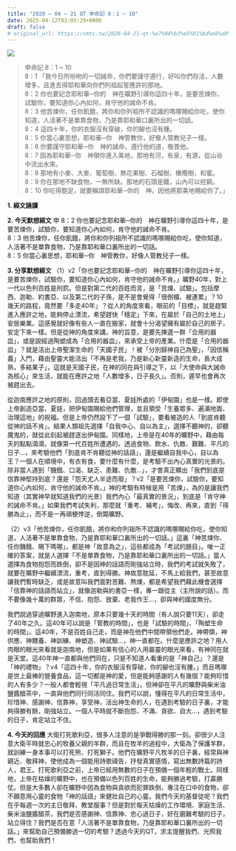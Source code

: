 ```yaml
---
title: "2020 – 04 – 21 QT 申命記 8：1 ~ 10"
date: 2025-04-12T03:03:29+0800
draft: false
# original_url: https://cmtc.tw/2020-04-21-qt-%e7%94%b3%e5%91%bd%e8%a8%98-8%ef%bc%9a1-10
---
```


![](/images/qt.jpg)
> 申命記 8：1 ~ 10  
> 8：1 「我今日所吩咐的一切誡命，你們要謹守遵行，好叫你們存活，人數增多，且進去得耶和華向你們列祖起誓應許的那地。  
> 8：2 你也要記念耶和華─你的　神在曠野引導你這四十年，是要苦煉你，試驗你，要知道你心內如何，肯守他的誡命不肯。  
> 8：3 他苦煉你，任你飢餓，將你和你列祖所不認識的嗎哪賜給你吃，使你知道，人活著不是單靠食物，乃是靠耶和華口裏所出的一切話。  
> 8：4 這四十年，你的衣服沒有穿破，你的腳也沒有腫。  
> 8：5 你當心裏思想，耶和華─你　神管教你，好像人管教兒子一樣。  
> 8：6 你要謹守耶和華─你　神的誡命，遵行他的道，敬畏他。  
> 8：7 因為耶和華─你　神領你進入美地，那地有河，有泉，有源，從山谷中流出水來。  
> 8：8 那地有小麥、大麥、葡萄樹、無花果樹、石榴樹、橄欖樹，和蜜。  
> 8：9 你在那地不缺食物，一無所缺。那地的石頭是鐵，山內可以挖銅。  
> 8：10 你吃得飽足，就要稱頌耶和華─你的　神，因他將那美地賜給你了。」

**1. 經文誦讀**

**2.  今天默想經文**
申 8：2 你也要記念耶和華─你的　神在曠野引導你這四十年，是要苦煉你，試驗你，要知道你心內如何，肯守他的誡命不肯。  
8：3 他苦煉你，任你飢餓，將你和你列祖所不認識的嗎哪賜給你吃，使你知道，人活著不是單靠食物，乃是靠耶和華口裏所出的一切話。  
8：5 你當心裏思想，耶和華─你　神管教你，好像人管教兒子一樣。

**3. 分享默想經文**
（1）v2「你也要記念耶和華─你的　神在曠野引導你這四十年，是要苦煉你，試驗你，要知道你心內如何，肯守他的誡命不肯。」曠野40年，對上一代以色列百姓是刑罰。但是對第二代的百姓而言，是「苦煉、試驗」。包括摩西、迦勒、約書亞、以及第二代的子孫，是不是會覺得「很倒楣、被連累」？10幾天的路程，竟然要「多走40年」？從人的角度來看，眼前的「目標」，就是趕緊進入應許之地，能夠停止漂流，希望趕快「穩定」下來，在屬於「自己的土地上」安居樂業。這感覺就好像有些人一直在搬家，就會十分渴望擁有屬於自己的房子，安定下來一樣。但是從神的角度來講，神的旨意，是要先揀選一群「合用的器皿」，或是說經過陶塑成為「合用的器皿」，來承受上帝的產業。什麼是「合用的器皿」？就是活出上帝聖潔生命的「天國子民」！被「分別歸神自己為聖」，「因信稱義」入門，藉由聖靈大能活出「不再是老我，乃是新心新靈新造的生命，長大成熟，多結果子」，這就是天國子民，在神的同在與引導之下，以「大使命與大誡命為核心」來生活，就能在應許之地「人數增多，日子長久」。否則，遲早也會再次被趕出去。

從迦南應許之地的原則，回過頭去看亞當、夏娃所處的「伊甸園」也是一樣。即使上帝創造亞當、夏娃，把伊甸園賜給他們管理，並且領受「生養眾多、遍滿地面、治理這地」的祝福。但是上帝仍然設下了一個「試驗」，要看被造的人「到底肯聽從神的話不肯」。結果人類祖先選擇「自我中心、自以為主」，選擇不聽神的，卻聽魔鬼的，就從此刻起被趕逐出伊甸園。同樣地，上帝是在40年的曠野中，藉由每天的點點滴滴，就像第一代百姓所遭遇的，透過食物、飲水、仇敵、艱難、平凡的日子…，來考驗他們「到底肯不肯聽從神的話語」，還是繼續自我中心，自以為王？一個人在順境中，有衣有食，要什麼有什麼，是考驗不出內心真實的光景的。除非當人遇到「饑餓、口渴、缺乏、患難、仇敵…」，才會真正顯出「我們到底是信靠神堅持到底？還是「怨天尤人半途而廢」？v2「是要苦煉你，試驗你，要知道你心內如何，肯守他的誡命不肯。」神的考驗有時候是用「苦煉」，為的是讓我們知道（其實神早就知道我們的光景）我們內心「最真實的景況」，到底是「肯守神的誡命不肯。」如果我們考試失利，那麼就「重考、補考」，悔改、再來，直到「得勝為止」，而不是一再頑梗悖逆，倒斃曠野。

（2）v3「他苦煉你，任你飢餓，將你和你列祖所不認識的嗎哪賜給你吃，使你知道，人活著不是單靠食物，乃是靠耶和華口裏所出的一切話。」這裏「神苦煉你、任你饑餓、賜下嗎哪」，都是神「故意為之」，這些都成為「考試的題目」。唯一正確的答案，就是人選擇「不是單靠食物，乃是靠耶和華口裏所出的一切話。」當人選擇為食物抱怨而跌倒，卻不是因神的話語而剛強站立時，我們的考試就失敗了，就要在曠野中繼續漂流，重考，直到得勝。神故意耽延，不馬上給我們，甚至故意讓我們暫時缺乏，或是故意叫我們面對苦難、熬煉，都是希望我們藉此機會選擇「信靠神的話語而站立」，就像迦勒與約書亞一樣，專一跟從主（主所說的話）。而不要像幾十萬的群眾，不信、抱怨、放棄、老我作王…，卻與神的國度無分。

我們說過穿過曠野進入迦南地，原本只要幾十天的時間（有人說只要11天），卻走了40年之久。這40年可以說是「管教的時間」，也是「試驗的時間」、「陶塑生命的時間」。這40年，不是百姓自己走，而是神在他們中間帶領他們走。神帶領，神供應、神餵養、神訓練、神塑造、神試驗…，神一直都在。什麼是應許之地？用人肉眼的眼光來看就是迦南地，但是如果有信心的人用屬靈的眼光來看，有神同在就是天堂。這40年神一直都與他們同在，只是不知道人看重的是「神自己」？還是「神的禮物」？v4「這四十年，你的衣服沒有穿破，你的腳也沒有腫。」而且嗎哪是世上最棒的營養食品，這一切都是神的愛，但是能夠感謝的人有幾個？能夠珍惜的人有多少？一般人都會輕視「平凡過日常生活」，但神卻在平凡的曠野與柴米油鹽醬醋茶中，一直與他們同行同活同住。我們可以說，懂得在平凡的日常生活中，珍惜神、感謝神，信靠神，享受神，活出神生命的人，在遇到考驗的日子裏，才能夠得勝有餘，剛強站立。一個人平時就不斷抱怨、不滿、貪欲、自大…，遇到考驗的日子，肯定站立不住。

**4. 今天的回應**
大衛打死歌利亞，很多人注意的是爭戰得勝的那一刻。卻很少人注意大衛平時就忠心的牧養父親的羊群，而且在牧羊的過程中，大衛為了保護羊群，就訓練一身本事可以打死熊、打死獅子。他們在曠野平凡牧羊的日子裏，經常與神親近、敬拜神，使他成為一個能用詩歌禱告，抒發真實感情，寫出無數詩篇的詩人，君王。打死歌利亞之前，上帝已經用無數的日子在預備一個年輕的戰士。同樣地，上帝在枯燥的曠野中，也在預備以色列百姓的生命，能夠勝過考驗，打贏勝仗。但是大多數人卻在曠野中因為食物與貪欲而犯罪跌倒，專注在口中的食物，卻不願意用心靈的食物「神的話語」來健壯自己的心靈。我們今天的基督徒呢？我們在乎每週一次的主日敬拜、教堂服事？但是對於每天枯燥的工作環境、家庭生活、柴米油鹽醬醋茶，我們是否感謝神、信靠神、忠心過日子，好在磨難考驗的日子，站立得住？我們是否在意「人活著不是單靠食物，乃是靠耶和華口裏所出的一切話。」來幫助自己預備勝過一切的考驗？透過今天的QT，求主提醒我們、光照我們，也幫助我們！
